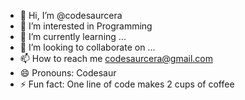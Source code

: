 - 👋 Hi, I’m @codesaurcera 
- 👀 I’m interested in Programming
- 🌱 I’m currently learning ...
- 💞️ I’m looking to collaborate on ...
- 📫 How to reach me codesaurcera@gmail.com
- 😄 Pronouns: Codesaur
- ⚡ Fun fact: One line of code makes 2 cups of coffee

<!---
codesaurcera/codesaurcera is a ✨ special ✨ repository because its `README.md` (this file) appears on your GitHub profile.
You can click the Preview link to take a look at your changes.
--->
